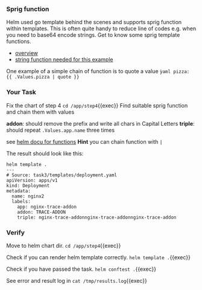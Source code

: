 ### Sprig function

Helm used go template behind the scenes and supports sprig function within templates.
This is often quite handy to reduce line of codes e.g. when you need to base64 encode strings.
Get to know some sprig template functions.
* [overview](http://masterminds.github.io/sprig/)
* [string function needed for this example](http://masterminds.github.io/sprig/strings.html)

One example of a simple chain of function is to quote a value
``ỳaml
pizza: {{ .Values.pizza | quote }}
``

### Your Task

Fix the chart of step 4 `cd /app/step4`{{exec}}
Find suitable sprig function and chain them with values

**addon**: should remove the prefix and write all chars in Capital Letters
**triple**: should repeat `.Values.app.name` three times

see [helm docu for functions](https://helm.sh/docs/chart_template_guide/functions_and_pipelines/)
**Hint** you can chain function with `|`

The result should look like this:
```
helm template .
---
# Source: task3/templates/deployment.yaml
apiVersion: apps/v1
kind: Deployment
metadata:
  name: nginx2
  labels:
    app: nginx-trace-addon
    addon: TRACE-ADDON
    triple: nginx-trace-addonnginx-trace-addonnginx-trace-addon
```

### Verify

Move to helm chart dir.
`cd /app/step4`{{exec}}

Check if you can render helm template correctly.
`helm template .`{{exec}}

Check if you have passed the task.
`helm conftest .`{{exec}}

See error and result log in
`cat /tmp/results.log`{{exec}}

